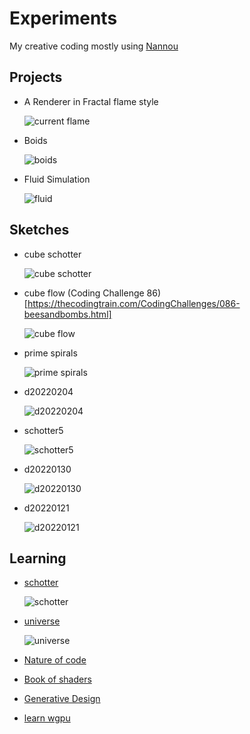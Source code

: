 # Experiments

My creative coding mostly using [Nannou](https://nannou.cc)

## Projects

- A Renderer in Fractal flame style

  ![current flame](projects/log_density/images/001.png)

- Boids

  ![boids](projects/boids/boids.gif)

- Fluid Simulation

  ![fluid](projects/fluid/cpu_v1/1714.png)

## Sketches

- cube schotter

  ![cube schotter](sketches/cube_schotter/926.png)

- cube flow (Coding Challenge 86)[https://thecodingtrain.com/CodingChallenges/086-beesandbombs.html]

  ![cube flow](sketches/cube_flow/cube_flow3.gif)

- prime spirals

  ![prime spirals](sketches/prime-spiral/18624.png)

- d20220204

  ![d20220204](sketches/d20220204/243.png)

- schotter5

  ![schotter5](sketches/schotter5/schotter_perlin_smooth1.gif)

- d20220130

  ![d20220130](sketches/d20220130/086.png)

- d20220121

  ![d20220121](sketches/d20220121/images/d202201210.png)

## Learning

- [schotter](https://github.com/sidwellr/schotter)

  ![schotter](learning/schotter/images/schotter.gif)

- [universe](https://www.youtube.com/watch?v=Ml6tpyTyXhM&t=776s)

  ![universe](learning/universe/universe.png)

- [Nature of code](https://natureofcode.com/)
- [Book of shaders](https://thebookofshaders.com/)
- [Generative Design](https://github.com/generative-design)
- [learn wgpu](https://sotrh.github.io/learn-wgpu/)
